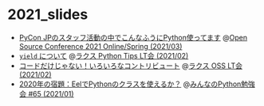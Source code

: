 # 2021_slides

- [PyCon JPのスタッフ活動の中でこんなふうにPython使ってます](https://ftnext.github.io/2021_slides/osc_spring_Mar/python_as_pyconjp_staff.html#/1) @[Open Source Conference 2021 Online/Spring (2021/03)](https://ospn.connpass.com/event/196661/)
- [`yield` について](https://ftnext.github.io/2021_slides/rakus_Feb_pythontips/about_yield.html) @[ラクス Python Tips LT会 (2021/02)](https://rakus.connpass.com/event/201934/)
- [コードだけじゃない！いろいろなコントリビュート](https://ftnext.github.io/2021_slides/rakus_Feb_oss/not_only_code_but_various_contributions.html) @[ラクス OSS LT会 (2021/02)](https://rakus.connpass.com/event/200604/)
- [2020年の宿題：EelでPythonのクラスを使えるか？](https://ftnext.github.io/2021_slides/stapy_Jan/eel_class_homework.html) @[みんなのPython勉強会 #65 (2021/01)](https://startpython.connpass.com/event/198770/)
